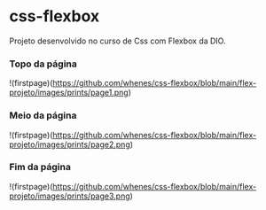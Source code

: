 # css-flexbox

Projeto desenvolvido no curso de Css com Flexbox da DIO.

### Topo da página
!(firstpage)(https://github.com/whenes/css-flexbox/blob/main/flex-projeto/images/prints/page1.png)

### Meio da página
!(firstpage)(https://github.com/whenes/css-flexbox/blob/main/flex-projeto/images/prints/page2.png)

### Fim da página
!(firstpage)(https://github.com/whenes/css-flexbox/blob/main/flex-projeto/images/prints/page3.png)

